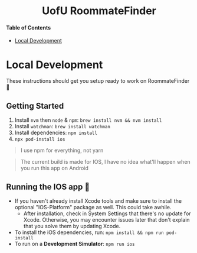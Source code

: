 <div align="center">
  <h1> 
    UofU RoommateFinder
  </h1>
</div>

#### Table of Contents

- [Local Development](#local-development)

# Local Development

These instructions should get you setup ready to work on RoommateFinder 🚀

## Getting Started

1. Install `nvm` then `node` & `npm`: `brew install nvm && nvm install`
2. Install `watchman`: `brew install watchman`
3. Install dependencies: `npm install`
4. `npx pod-install ios`

> I use npm for everything, not yarn

> The current build is made for IOS, I have no idea what'll happen when you run this app on Android

## Running the IOS app 📱

- If you haven't already install Xcode tools and make sure to install the optional "IOS-Platform" package as well. This could take awhile.
  - After installation, check in System Settings that there's no update for Xcode. Otherwise, you may encounter issues later that don't explain that you solve them by updating Xcode.
- To install the iOS dependencies, run: `npm install && npm run pod-install`
- To run on a **Development Simulator**: `npm run ios`
